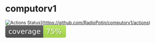 # computorv1
![Actions Status](https://github.com/RadioPotin/computorv1/workflows/build/badge.svg)](https://github.com/RadioPotin/computorv1/actions) [![coverage percentage](https://raw.githubusercontent.com/RadioPotin/computorv1/gh-pages/coverage/badge.svg)](https://RadioPotin.github.io/computorv1/coverage/)
